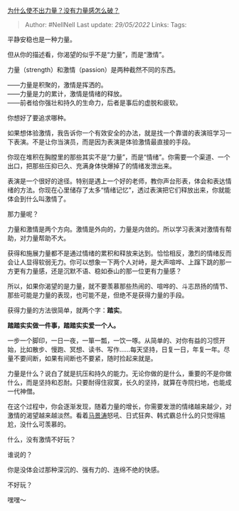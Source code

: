 [为什么使不出力量？没有力量感怎么破？](https://www.zhihu.com/question/534421223/answer/2500394585)

> Author: #NellNell 
Last update: *29/05/2022* 
Links: 
Tags: 
  

平静安稳也是一种力量。

但从你的描述看，你渴望的似乎不是“力量”，而是“激情”。

力量（strength）和激情（passion）是两种截然不同的东西。

——力量是积聚的，激情是挥洒的。  
——力量是力的累计，激情是情绪的释放。  
——前者给你强壮和持久的生命力，后者是事后的虚脱和疲软。

你想好了要追求哪种。

如果想体验激情，我告诉你一个有效安全的办法，就是找一个靠谱的表演班学习一下表演。不是让你当演员，而是因为表演是体验激情最直接的手段。

你现在堆积在胸膛里的那些其实不是“力量”，而是“情绪”。你需要一个渠道、一个出口，把那些压抑已久、充满身体快爆掉了的情绪发泄出来。

表演是一个很好的途径。特别是遇上一个好的老师，教你声台形表，体会和表达情绪的方法。你现在心里储存了太多“情绪记忆”，透过表演把它们释放出来，你就能体会到什么叫激情了。

那力量呢？

力量和激情是两个方向。激情是外向的，力量是内敛的。所以学习表演对激情有帮助，对力量帮助不大。

获得和施展力量都不是通过情绪的累积和释放来达到。恰恰相反，激烈的情绪反而会让人显得软弱无力。你可以想象一下两个人对峙，是大声喧哗、上蹿下跳的那一方更有力量感，还是沉默不语、稳如泰山的那一位更有力量感？

所以，如果你渴望的是力量，就不要羡慕那些热闹的、喧哗的、斗志昂扬的情节、那些可能是力量的表现，也可能不是，但绝不是获得力量的手段。

获得力量的方法很简单，就两个字：**踏实**。

**踏踏实实做一件事，踏踏实实爱一个人。**

一步一个脚印，一日一夜，一箪一瓢，一饮一啄。从简单的、对你有益的习惯开始，比如散步、慢跑、冥想、读书、写作……每天坚持，日复一日，年复一年。尽量不要间断，如果有间断也不要紧，随时捡起来就是。

力量是什么？说白了就是抗压和持久的能力。无论你做的是什么，重要的不是你做什么，而是坚持和忍耐。只要耐得住寂寞，长久的坚持，就算在寺院扫地，也能成一代神僧。

在这个过程中，你会逐渐发现，随着力量的增长，你需要发泄的情绪越来越少，对激情的渴望越来越淡然。看着[马景涛](https://www.zhihu.com/search?q=%E9%A9%AC%E6%99%AF%E6%B6%9B&search_source=Entity&hybrid_search_source=Entity&hybrid_search_extra=%7B%22sourceType%22%3A%22answer%22%2C%22sourceId%22%3A2500394585%7D)怒吼、日式狂奔、韩式霸总什么的只觉得尴尬，没什么可羡慕的。

什么，没有激情不好玩？

谁说的？

你是没体会过那种深沉的、强有力的、连绵不绝的快感。

不好玩？

嘿嘿～
